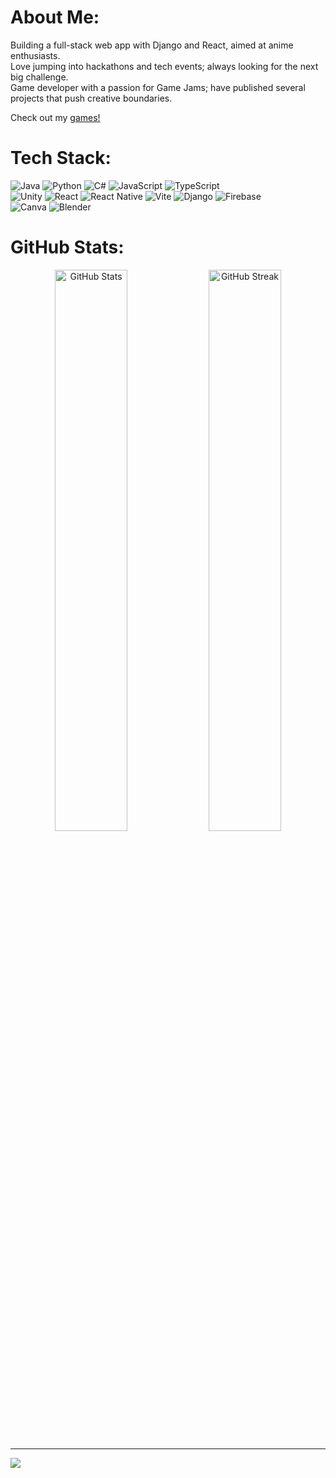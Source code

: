 # About Me:
Building a full-stack web app with Django and React, aimed at anime enthusiasts.<br>Love jumping into hackathons and tech events; always looking for the next big challenge.<br>Game developer with a passion for Game Jams; have published several projects that push creative boundaries.

Check out my [games!](https://letsbecool.itch.io)

# Tech Stack:
![Java](https://img.shields.io/badge/java-%23ED8B00.svg?style=for-the-badge&logo=openjdk&logoColor=white) 
![Python](https://img.shields.io/badge/python-3670A0?style=for-the-badge&logo=python&logoColor=ffdd54)
![C#](https://img.shields.io/badge/c%23-%23239120.svg?style=for-the-badge&logo=csharp&logoColor=white)
![JavaScript](https://img.shields.io/badge/javascript-%23323330.svg?style=for-the-badge&logo=javascript&logoColor=%23F7DF1E) 
![TypeScript](https://img.shields.io/badge/typescript-%23007ACC.svg?style=for-the-badge&logo=typescript&logoColor=white)</br>
![Unity](https://img.shields.io/badge/unity-%23000000.svg?style=for-the-badge&logo=unity&logoColor=white)
![React](https://img.shields.io/badge/react-%2320232a.svg?style=for-the-badge&logo=react&logoColor=%2361DAFB)
![React Native](https://img.shields.io/badge/react_native-%2320232a.svg?style=for-the-badge&logo=react&logoColor=%2361DAFB)
![Vite](https://img.shields.io/badge/vite-%23646CFF.svg?style=for-the-badge&logo=vite&logoColor=white)
![Django](https://img.shields.io/badge/django-%23092E20.svg?style=for-the-badge&logo=django&logoColor=white)
![Firebase](https://img.shields.io/badge/firebase-%23039BE5.svg?style=for-the-badge&logo=firebase)</br>
![Canva](https://img.shields.io/badge/Canva-%2300C4CC.svg?style=for-the-badge&logo=Canva&logoColor=white)
![Blender](https://img.shields.io/badge/blender-%23F5792A.svg?style=for-the-badge&logo=blender&logoColor=white)

# GitHub Stats:

<p align="center">
  <img src="https://github-readme-stats.vercel.app/api?username=letsbecool9792&theme=blueberry&hide_border=false&include_all_commits=true&count_private=true&hide=issues&show_icons=true&rank_icon=github&line_height=28" alt="GitHub Stats" width="48%">
  <img src="https://github-readme-streak-stats.herokuapp.com/?user=letsbecool9792&theme=blueberry&hide_border=false&card_height=196" alt="GitHub Streak" width="48%">
</p>


---
[![](https://visitcount.itsvg.in/api?id=letsbecool9792&icon=0&color=0)](https://visitcount.itsvg.in)
